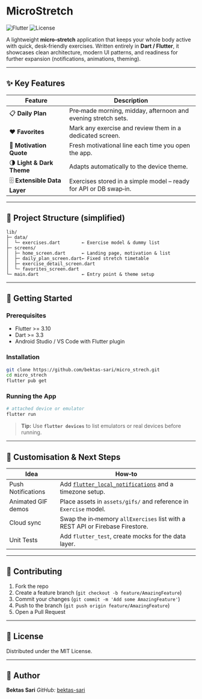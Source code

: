 # MicroStretch

![Flutter](https://img.shields.io/badge/Built%20with-Flutter-02569B?logo=flutter\&logoColor=white)
![License](https://img.shields.io/badge/license-MIT-green)

A lightweight **micro‑stretch** application that keeps your whole body active with quick, desk‑friendly exercises. 
Written entirely in **Dart / Flutter**, it showcases clean architecture, modern UI patterns, and readiness for further expansion (notifications, animations, theming).

---

## ✨ Key Features

| Feature                      | Description                                                       |
| ---------------------------- | ----------------------------------------------------------------- |
| 📋 **Daily Plan**            | Pre‑made morning, midday, afternoon and evening stretch sets.     |
| ❤️ **Favorites**             | Mark any exercise and review them in a dedicated screen.          |
| 🔀 **Motivation Quote**      | Fresh motivational line each time you open the app.               |
| 🌗 **Light & Dark Theme**    | Adapts automatically to the device theme.                         |
| 🗄 **Extensible Data Layer** | Exercises stored in a simple model – ready for API or DB swap‑in. |

---

## 📂 Project Structure (simplified)

```text
lib/
├─ data/
│  └─ exercises.dart        ← Exercise model & dummy list
├─ screens/
│  ├─ home_screen.dart      ← Landing page, motivation & list
│  ├─ daily_plan_screen.dart← Fixed stretch timetable
│  ├─ exercise_detail_screen.dart
│  └─ favorites_screen.dart
└─ main.dart                ← Entry point & theme setup
```

---

## 🚀 Getting Started

### Prerequisites

* Flutter >= 3.10
* Dart >= 3.3
* Android Studio / VS Code with Flutter plugin

### Installation

```bash
git clone https://github.com/bektas-sari/micro_strech.git
cd micro_strech
flutter pub get
```

### Running the App

```bash
# attached device or emulator
flutter run
```

> **Tip:** Use **`flutter devices`** to list emulators or real devices before running.

---

## 🔧 Customisation & Next Steps

| Idea               | How‑to                                                                                                          |
| ------------------ | --------------------------------------------------------------------------------------------------------------- |
| Push Notifications | Add [`flutter_local_notifications`](https://pub.dev/packages/flutter_local_notifications) and a timezone setup. |
| Animated GIF demos | Place assets in `assets/gifs/` and reference in `Exercise` model.                                               |
| Cloud sync         | Swap the in‑memory `allExercises` list with a REST API or Firebase Firestore.                                   |
| Unit Tests         | Add `flutter_test`, create mocks for the data layer.                                                            |

---

## 🤝 Contributing

1. Fork the repo
2. Create a feature branch (`git checkout -b feature/AmazingFeature`)
3. Commit your changes (`git commit -m 'Add some AmazingFeature'`)
4. Push to the branch (`git push origin feature/AmazingFeature`)
5. Open a Pull Request

---

## 📝 License

Distributed under the MIT License. 


---

## 👤 Author

**Bektas Sari**
*GitHub:* [bektas-sari](https://github.com/bektas-sari)

